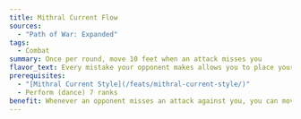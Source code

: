 ```yaml
---
title: Mithral Current Flow
sources:
  - "Path of War: Expanded"
tags:
  - Combat
summary: Once per round, move 10 feet when an attack misses you
flavor_text: Every mistake your opponent makes allows you to place yourself in better position to strike.
prerequisites:
  - "[Mithral Current Style](/feats/mithral-current-style/)"
  - Perform (dance) 7 ranks
benefit: Whenever an opponent misses an attack against you, you can move up to 10 feet without provoking attacks of opportunity as a free action, even if it isn't your turn.
---
```

